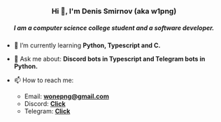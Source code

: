 <h3 align="center">Hi 👋, I'm Denis Smirnov (aka w1png)</h1>  
<h5 align="center">I am a computer science college student and a software developer.</h3>

- 🌱 I’m currently learning **Python, Typescript and C.**  

- 💬 Ask me about: **Discord bots in Typescript and Telegram bots in Python.**  

- 📫 How to reach me: 
  - Email: **wonepng@gmail.com**
  - Discord: <a href="https://discord.com/users/462281985134428170">**Click**</a>
  - Telegram: <a href="https://t.me/w1png">**Click**</a>
